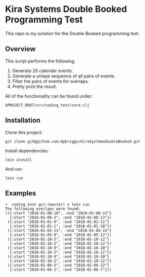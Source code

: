 # Kira Systems Double Booked Programming Test

This repo is my solution for the Double Booked programming test.

## Overview

This script performs the following:

1. Generate 20 calendar events.
2. Generate a unique sequence of all pairs of events.
3. Filter the pairs of events for overlaps.
4. Pretty print the result.

All of the functionality can be found under:

```
$PROJECT_ROOT/src/coding_test/core.clj
```

## Installation

Clone this project:

```
git clone git@github.com:dpbriggs/KiraSystemsDoubleBooked.git
```

Install dependencies:

```
lein install
```

And run:

```
lein run
```

## Examples


```
➜  coding_test git:(master) ✗ lein run
The following overlaps were found:
(({:start "2018-01-08-10", :end "2018-01-08-13"}
  {:start "2018-01-08-2", :end "2018-01-08-13"})
 ({:start "2018-01-01-9", :end "2018-01-01-11"}
  {:start "2018-01-01-1", :end "2018-01-01-10"})
 ({:start "2018-01-05-11", :end "2018-01-05-15"}
  {:start "2018-01-05-8", :end "2018-01-05-12"})
 ({:start "2018-01-10-5", :end "2018-01-10-12"}
  {:start "2018-01-10-2", :end "2018-01-10-12"})
 ({:start "2018-01-10-9", :end "2018-01-10-10"}
  {:start "2018-01-10-5", :end "2018-01-10-12"})
 ({:start "2018-01-10-9", :end "2018-01-10-10"}
  {:start "2018-01-10-2", :end "2018-01-10-12"})
 ({:start "2018-01-06-5", :end "2018-01-06-12"}
  {:start "2018-01-06-1", :end "2018-01-06-7"}))
```
